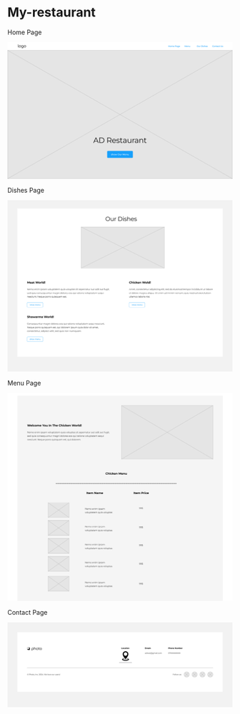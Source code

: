 # My-restaurant

Home Page

![Home Page](assets/homePage.png)

Dishes Page

![Dishes Page](assets/dishesPage.png)

Menu Page

![Menu Page](assets/menuPage.png)

Contact Page

![Contact Page](assets/contactPage.png)